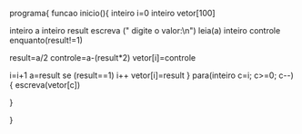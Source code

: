 programa{
 funcao inicio(){
inteiro i=0
inteiro vetor[100]
  

inteiro a 
inteiro result
escreva (" digite o valor:\n")
leia(a)
inteiro controle 
enquanto(result!=1)


result=a/2
controle=a-(result*2)
vetor[i]=controle

i=i+1
a=result
se (result==1)
  i++
vetor[i]=result
}
para(inteiro c=i; c>=0; c--){
  escreva(vetor[c])

}


}


